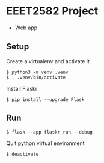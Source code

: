 # EEET2582 Project
- Web app

## Setup
Create a virtualenv and activate it

    $ python3 -m venv .venv
    $ . .venv/bin/activate

Install Flaskr

    $ pip install --upgrade Flask

## Run

    $ flask --app flaskr run --debug

Quit python virtual environment

    $ deactivate